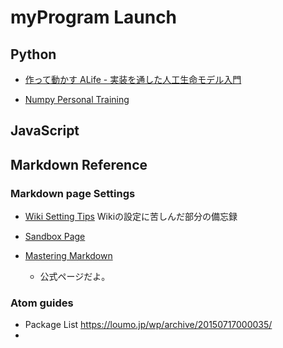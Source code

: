 
# myProgram Launch
## Python
- [作って動かす ALife - 実装を通した人工生命モデル入門](https://github.com/alifelab/alife_book_src)

- [Numpy Personal Training](https://github.com/tacNakadai/myProgram/blob/master/numpy_training.ipynb)

## JavaScript

## Markdown Reference

### Markdown page Settings
- [Wiki Setting Tips](https://github.com/tacNakadai/myProgram/wiki/SettingWiki_Page)
Wikiの設定に苦しんだ部分の備忘録

- [Sandbox Page](https://github.com/tacNakadai/myProgram/wiki/markdownSandbox)

- [Mastering Markdown](https://guides.github.com/features/mastering-markdown/)
  - 公式ページだよ。

### Atom guides
- Package List
  https://loumo.jp/wp/archive/20150717000035/
-

